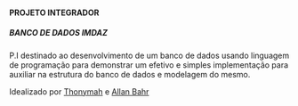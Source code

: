 #### PROJETO INTEGRADOR
##### BANCO DE DADOS IMDAZ

P.I destinado ao desenvolvimento de um banco de dados usando linguagem de programação para demonstrar um efetivo e simples implementação para auxiliar na estrutura do banco de dados e modelagem do mesmo.

Idealizado por [Thonymah](https://www.github.com/thonymah) e [Allan Bahr](https://www.github.com/madebyallanbahr)